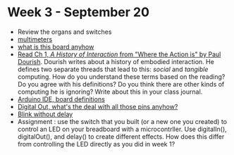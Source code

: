 # Week 3 - September 20
* Review the organs and switches
* [multimeters](https://learn.adafruit.com/multimeters/overview)
* [what is this board anyhow](https://docs.arduino.cc/hardware/)
 * [Read Ch 1, _A History of Interaction_ from "Where the Action is" by Paul Dourish](https://ebookcentral-proquest-com.proxy.library.nyu.edu/lib/nyulibrary-ebooks/reader.action?docID=5966349&ppg=14). Dourish writes about a history of embodied interaction. He defines two separate threads that lead to this: _social_ and _tangible_ computing. How do you understand these terms based on the reading? Do you agree with his definitions? Do you think there are other kinds of computing he is ignoring? Write about this in your class journal.
* [Arduino IDE, board definitions](week4.md)
* [Digital Out, what's the deal with all those pins anyhow?](/week4/week4.md)
* [Blink without delay](https://gist.github.com/shfitz/ebcdd885c6dba4117ea96217d6777b47)
* Assignment : use the switch that you built (or a new one you created) to control an LED on your breadboard with a microcontrller. Use digitalIn(), digitalOut(), and delay() to create different effects. How does this differ from controlling the LED directly as you did in week 1?